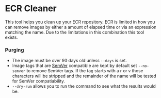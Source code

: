 # ECR Cleaner
This tool helps you clean up your ECR repository.  ECR is limited in how you can remove images by either a amount of elapsed time or via an expression matching the name.  Due to the limitations in this combination this tool exists.

### Purging
* The image must be over 90 days old unless `--days` is set.
* Image tags that are [SemVer](https://semver.org/) compatible are kept by default set `--no-semver` to remove SemVer tags.  If the tag starts with a r or v those characters will be stripped and the remainder of the name will be tested for SemVer compatiability.
* `--dry-run` allows you to run the command to see what the results would be.
